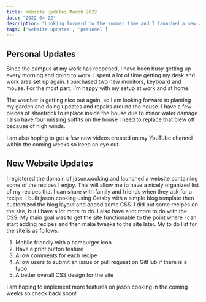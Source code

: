 ```yaml
---
title: Website Updates March 2022
date: "2022-04-22"
description: "Looking forward to the summer time and I launched a new website!"
tags: ['website updates', 'personal']
---
```

## Personal Updates

Since the campus at my work has reopened, I have been busy getting up every morning and going to work. I spent a lot of time getting my desk and work area set up again. I purchased two new monitors, keyboard and mouse. For the most part, I'm happy with my setup at work and at home.

The weather is getting nice out again, so I am looking forward to planting my garden and doing updates and repairs around the house. I have a few pieces of sheetrock to replace inside the house due to minor water damage. I also have four missing soffits on the house I need to replace that blew off because of high winds.

I am also hoping to get a few new videos created on my YouTube channel within the coming weeks so keep an eye out.

## New Website Updates

I registered the domain of jason.cooking and launched a website containing some of the recipes I enjoy. This will allow me to have a nicely organized list of my recipes that I can share with family and friends when they ask for a recipe. I built jason.cooking using Gatsby with a simple blog template then customized the blog layout and added some CSS. I did put some recipes on the site, but I have a lot more to do. I also have a lot more to do with the CSS. My main goal was to get the site functionable to the point where I can start adding recipes and then make tweaks to the site later. My to do list for the site is as follows:

1. Mobile friendly with a hamburger icon
2. Have a print button feature
3. Allow comments for each recipe
4. Allow users to submit an issue or pull request on GitHub if there is a typo
5. A better overall CSS design for the site

I am hoping to implement more features on jason.cooking in the coming weeks so check back soon!